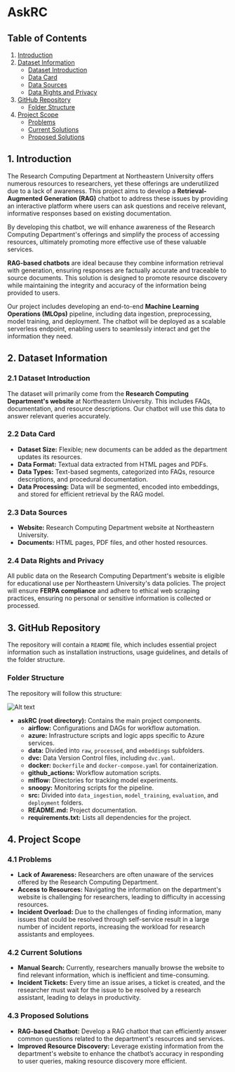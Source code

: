 # AskRC

## Table of Contents
1. [Introduction](#1-introduction)
2. [Dataset Information](#2-dataset-information)
   - [Dataset Introduction](#21-dataset-introduction)
   - [Data Card](#22-data-card)
   - [Data Sources](#23-data-sources)
   - [Data Rights and Privacy](#24-data-rights-and-privacy)
3. [GitHub Repository](#3-github-repository)
   - [Folder Structure](#folder-structure)
4. [Project Scope](#4-project-scope)
   - [Problems](#41-problems)
   - [Current Solutions](#42-current-solutions)
   - [Proposed Solutions](#43-proposed-solutions)

## 1. Introduction
The Research Computing Department at Northeastern University offers numerous resources to researchers, yet these offerings are underutilized due to a lack of awareness. This project aims to develop a **Retrieval-Augmented Generation (RAG)** chatbot to address these issues by providing an interactive platform where users can ask questions and receive relevant, informative responses based on existing documentation.

By developing this chatbot, we will enhance awareness of the Research Computing Department's offerings and simplify the process of accessing resources, ultimately promoting more effective use of these valuable services.

**RAG-based chatbots** are ideal because they combine information retrieval with generation, ensuring responses are factually accurate and traceable to source documents. This solution is designed to promote resource discovery while maintaining the integrity and accuracy of the information being provided to users.

Our project includes developing an end-to-end **Machine Learning Operations (MLOps)** pipeline, including data ingestion, preprocessing, model training, and deployment. The chatbot will be deployed as a scalable serverless endpoint, enabling users to seamlessly interact and get the information they need.

## 2. Dataset Information

### 2.1 Dataset Introduction
The dataset will primarily come from the **Research Computing Department's website** at Northeastern University. This includes FAQs, documentation, and resource descriptions. Our chatbot will use this data to answer relevant queries accurately.

### 2.2 Data Card
- **Dataset Size:** Flexible; new documents can be added as the department updates its resources.
- **Data Format:** Textual data extracted from HTML pages and PDFs.
- **Data Types:** Text-based segments, categorized into FAQs, resource descriptions, and procedural documentation.
- **Data Processing:** Data will be segmented, encoded into embeddings, and stored for efficient retrieval by the RAG model.

### 2.3 Data Sources
- **Website:** Research Computing Department website at Northeastern University.
- **Documents:** HTML pages, PDF files, and other hosted resources.

### 2.4 Data Rights and Privacy
All public data on the Research Computing Department's website is eligible for educational use per Northeastern University's data policies. The project will ensure **FERPA compliance** and adhere to ethical web scraping practices, ensuring no personal or sensitive information is collected or processed.

## 3. GitHub Repository
The repository will contain a `README` file, which includes essential project information such as installation instructions, usage guidelines, and details of the folder structure.

### Folder Structure
The repository will follow this structure:

![Alt text]("assets/folder_structure.png")


- **askRC (root directory):** Contains the main project components.
  - **airflow:** Configurations and DAGs for workflow automation.
  - **azure:** Infrastructure scripts and logic apps specific to Azure services.
  - **data:** Divided into `raw`, `processed`, and `embeddings` subfolders.
  - **dvc:** Data Version Control files, including `dvc.yaml`.
  - **docker:** `Dockerfile` and `docker-compose.yaml` for containerization.
  - **github_actions:** Workflow automation scripts.
  - **mlflow:** Directories for tracking model experiments.
  - **snoopy:** Monitoring scripts for the pipeline.
  - **src:** Divided into `data_ingestion`, `model_training`, `evaluation`, and `deployment` folders.
  - **README.md:** Project documentation.
  - **requirements.txt:** Lists all dependencies for the project.

## 4. Project Scope

### 4.1 Problems
- **Lack of Awareness:** Researchers are often unaware of the services offered by the Research Computing Department.
- **Access to Resources:** Navigating the information on the department's website is challenging for researchers, leading to difficulty in accessing resources.
- **Incident Overload:** Due to the challenges of finding information, many issues that could be resolved through self-service result in a large number of incident reports, increasing the workload for research assistants and employees.

### 4.2 Current Solutions
- **Manual Search:** Currently, researchers manually browse the website to find relevant information, which is inefficient and time-consuming.
- **Incident Tickets:** Every time an issue arises, a ticket is created, and the researcher must wait for the issue to be resolved by a research assistant, leading to delays in productivity.

### 4.3 Proposed Solutions
- **RAG-based Chatbot:** Develop a RAG chatbot that can efficiently answer common questions related to the department's resources and services.
- **Improved Resource Discovery:** Leverage existing information from the department's website to enhance the chatbot’s accuracy in responding to user queries, making resource discovery more efficient.
